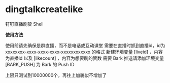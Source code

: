 # dingtalkcreatelike
钉钉直播刷赞 Shell

**使用方法**

使用前请先确保是群直播，而不是电话或互动课堂
需要在直播时抓到直播id，id为 xxxxxxxx-xxxx-xxxx-xxxx-xxxxxxxxxxxx 的格式
新建环境变量 [liveid] ，内容为直播id
以及 [likecount] ，内容为想要刷的赞数
需要 Bark 推送请添加环境变量 [BARK_PUSH] 为 Bark 的 Push ID

上限只测试到10000000个，再往上加貌似不增加了

